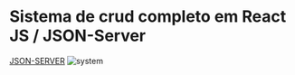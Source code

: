 # Sistema de crud completo em React JS / JSON-Server

<a href="https://github.com/JaksonSouza/json-server">JSON-SERVER</a>
<img src="https://i.ibb.co/jrrqTV6/system.png" alt="system" border="0">
